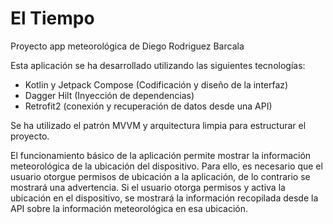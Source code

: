 # El Tiempo

Proyecto app meteorológica de Diego Rodriguez Barcala

Esta aplicación se ha desarrollado utilizando las siguientes tecnologías:
  - Kotlin y Jetpack Compose (Codificación y diseño de la interfaz)
  - Dagger Hilt (Inyección de dependencias)
  - Retrofit2 (conexión y recuperación de datos desde una API)
  
Se ha utilizado el patrón MVVM y arquitectura limpia para estructurar el proyecto.

El funcionamiento básico de la aplicación permite mostrar la información meteorológica de la ubicación del dispositivo.
Para ello, es necesario que el usuario otorgue permisos de ubicación a la aplicación, de lo contrario se mostrará una advertencia.
Si el usuario otorga permisos y activa la ubicación en el dispositivo, se mostrará la información recopilada desde la API sobre la información meteorológica en esa ubicación.


